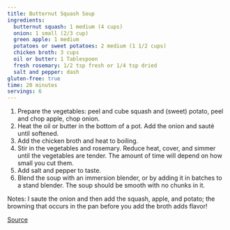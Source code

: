```yaml
---
title: Butternut Squash Soup
ingredients:
  butternut squash: 1 medium (4 cups)
  onion: 1 small (2/3 cup)
  green apple: 1 medium
  potatoes or sweet potatoes: 2 medium (1 1/2 cups)
  chicken broth: 3 cups
  oil or butter: 1 Tablespoon
  fresh rosemary: 1/2 tsp fresh or 1/4 tsp dried
  salt and pepper: dash
gluten-free: true
time: 20 minutes
servings: 6
---
```


1. Prepare the vegetables: peel and cube squash and (sweet) potato, peel and chop apple, chop onion.
2. Heat the oil or butter in the bottom of a pot. Add the onion and sauté until softened.
3. Add the chicken broth and heat to boiling.
4. Stir in the vegetables and rosemary. Reduce heat, cover, and simmer until the vegetables are tender. The amount of time will depend on how small you cut them.
5. Add salt and pepper to taste.
6. Blend the soup with an immersion blender, or by adding it in batches to a stand blender. The soup should be smooth with no chunks in it.

Notes: I saute the onion and then add the squash, apple, and potato; the browning that occurs in the pan before you add the broth adds flavor!

[Source](http://glutenfreehomemaker.com/butternut-squash-soup/)
